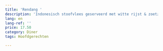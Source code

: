 ```yaml
---
title: 'Rendang '
description: 'Indonesisch stoofvlees geserveerd met witte rijst & zoetzuur '
lang: en
lang-ref: ''
price: 17.50
category: Diner
tags: Hoofdgerechten

---
```

